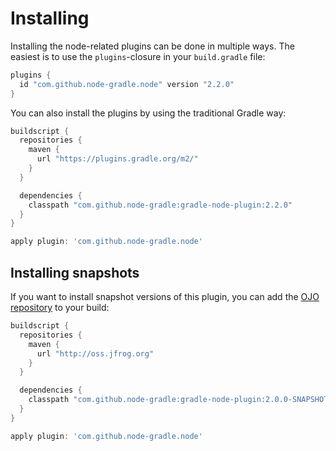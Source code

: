 # Installing

Installing the node-related plugins can be done in multiple ways. The easiest is to use the `plugins`-closure 
in your `build.gradle` file:

```gradle
plugins {
  id "com.github.node-gradle.node" version "2.2.0"
}
```

You can also install the plugins by using the traditional Gradle way:

```gradle
buildscript {
  repositories {
    maven {
      url "https://plugins.gradle.org/m2/"
    } 
  }

  dependencies {
    classpath "com.github.node-gradle:gradle-node-plugin:2.2.0"
  }
}

apply plugin: 'com.github.node-gradle.node'
```


## Installing snapshots

If you want to install snapshot versions of this plugin, you can add the [OJO repository](http://oss.jfrog.org)
to your build:

```gradle
buildscript {
  repositories {
    maven {
      url "http://oss.jfrog.org"
    } 
  }

  dependencies {
    classpath "com.github.node-gradle:gradle-node-plugin:2.0.0-SNAPSHOT"
  }
}

apply plugin: 'com.github.node-gradle.node'
```
